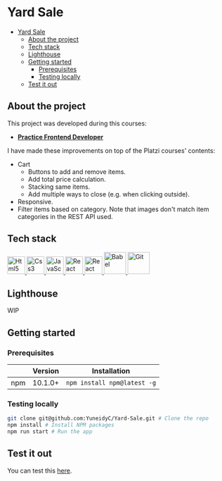 # Yard Sale

- [Yard Sale](#yard-sale)
  - [About the project](#about-the-project)
  - [Tech stack](#tech-stack)
  - [Lighthouse](#lighthouse)
  - [Getting started](#getting-started)
    - [Prerequisites](#prerequisites)
    - [Testing locally](#testing-locally)
  - [Test it out](#test-it-out)

## About the project

This project was developed during this courses:

- [**Practice Frontend Developer**](https://platzi.com/cursos/frontend-developer-practico/)

I have made these improvements on top of the Platzi courses' contents:

- Cart
  - Buttons to add and remove items.
  - Add total price calculation.
  - Stacking same items.
  - Add multiple ways to close (e.g. when clicking outside).
- Responsive.
- Filter items based on category. Note that images don't match item categories in the REST API used.

## Tech stack

<!-- markdownlint-disable MD033 -->
<p>
    <a href="https://developer.mozilla.org/en-US/docs/Glossary/HTML5" >
        <img src="https://cdn.jsdelivr.net/gh/devicons/devicon/icons/html5/html5-original.svg" alt="Html5" width="40" height="40" />
    </a>
    <a href="https://developer.mozilla.org/en-US/docs/Web/CSS" >
        <img src="https://cdn.jsdelivr.net/gh/devicons/devicon/icons/css3/css3-original.svg" alt="Css3" width="40" height="40" />
    </a>
    <a href="https://developer.mozilla.org/en-US/docs/Web/javascript" >
      <img src="https://cdn.jsdelivr.net/gh/devicons/devicon/icons/javascript/javascript-original.svg" alt="JavaScript" width="40" height="40" />
    </a>
    <a href="https://reactjs.org/" >
        <img src="https://cdn.jsdelivr.net/gh/devicons/devicon/icons/react/react-original.svg" alt="React" width="40" height="40" />
    </a>
    <a href="https://reactjs.org/" >
        <img src="https://cdn.jsdelivr.net/gh/devicons/devicon/icons/webpack/webpack-original.svg" alt="React" width="40" height="40" />
    </a>
    <a href="https://babeljs.io/" >
        <img src="https://cdn.jsdelivr.net/gh/devicons/devicon/icons/babel/babel-original.svg" alt="Babel" width="50" height="50" />
    </a>
    <a href="https://git-scm.com/" >
        <img src="https://cdn.jsdelivr.net/gh/devicons/devicon/icons/git/git-original-wordmark.svg" alt="Git" width="50" height="50" />
    </a>
</p>
<!-- markdownlint-enable MD033 -->

## Lighthouse

WIP

## Getting started

### Prerequisites

|               | Version       | Installation |
| ------------- | ------------- | ------------- |
| npm           | 10.1.0+       | `npm install npm@latest -g`  |

### Testing locally

```bash
git clone git@github.com:YuneidyC/Yard-Sale.git # Clone the repo
npm install # Install NPM packages
npm run start # Run the app
```

## Test it out

You can test this [here](https://yuneidyc.github.io/Yard-Sale/).
